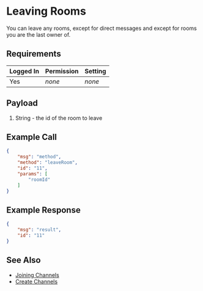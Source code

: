 # Leaving Rooms

You can leave any rooms, except for direct messages and except for rooms you are the last owner of.

## Requirements

| Logged In | Permission | Setting |
| --- | --- | --- |
| Yes | _none_ | _none_ |

## Payload

1. String - the id of the room to leave

## Example Call

```json
{
    "msg": "method",
    "method": "leaveRoom",
    "id": "11",
    "params": [
        "roomId"
    ]
}
```

## Example Response

```json
{
    "msg": "result",
    "id": "11"
}
```

## See Also

- [Joining Channels][1]
- [Create Channels][2]

[1]:../24.%20Joining%20Channels
[2]:../19.%20Create%20Channel
